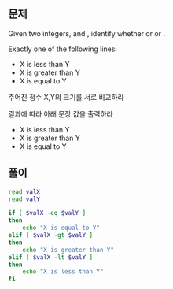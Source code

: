 ## 문제

Given two integers,  and , identify whether  or  or .

Exactly one of the following lines:
- X is less than Y
- X is greater than Y
- X is equal to Y


주어진 정수 X,Y의 크기를 서로 비교하라

결과에 따라 아래 문장 값을 출력하라
- X is less than Y
- X is greater than Y
- X is equal to Y


## 풀이

```sh
read valX
read valY

if [ $valX -eq $valY ]
then
    echo "X is equal to Y"
elif [ $valX -gt $valY ]
then
    echo "X is greater than Y"
elif [ $valX -lt $valY ]
then
    echo "X is less than Y"
fi
```
